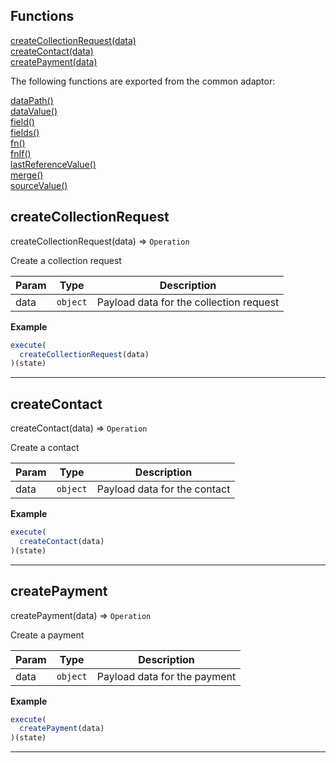 ## Functions

<dl>
<dt>
    <a href="#createcollectionrequest">createCollectionRequest(data)</a></dt>
<dt>
    <a href="#createcontact">createContact(data)</a></dt>
<dt>
    <a href="#createpayment">createPayment(data)</a></dt>
</dl>

The following functions are exported from the common adaptor:
<dl>
<dt>
    <a href="/adaptors/packages/common-docs#datapath">dataPath()</a>
</dt>
<dt>
    <a href="/adaptors/packages/common-docs#datavalue">dataValue()</a>
</dt>
<dt>
    <a href="/adaptors/packages/common-docs#field">field()</a>
</dt>
<dt>
    <a href="/adaptors/packages/common-docs#fields">fields()</a>
</dt>
<dt>
    <a href="/adaptors/packages/common-docs#fn">fn()</a>
</dt>
<dt>
    <a href="/adaptors/packages/common-docs#fnif">fnIf()</a>
</dt>
<dt>
    <a href="/adaptors/packages/common-docs#lastreferencevalue">lastReferenceValue()</a>
</dt>
<dt>
    <a href="/adaptors/packages/common-docs#merge">merge()</a>
</dt>
<dt>
    <a href="/adaptors/packages/common-docs#sourcevalue">sourceValue()</a>
</dt></dl>

## createCollectionRequest

createCollectionRequest(data) ⇒ <code>Operation</code>

Create a collection request


| Param | Type | Description |
| --- | --- | --- |
| data | <code>object</code> | Payload data for the collection request |

**Example**  
```js
execute(
  createCollectionRequest(data)
)(state)
```

* * *

## createContact

createContact(data) ⇒ <code>Operation</code>

Create a contact


| Param | Type | Description |
| --- | --- | --- |
| data | <code>object</code> | Payload data for the contact |

**Example**  
```js
execute(
  createContact(data)
)(state)
```

* * *

## createPayment

createPayment(data) ⇒ <code>Operation</code>

Create a payment


| Param | Type | Description |
| --- | --- | --- |
| data | <code>object</code> | Payload data for the payment |

**Example**  
```js
execute(
  createPayment(data)
)(state)
```

* * *


